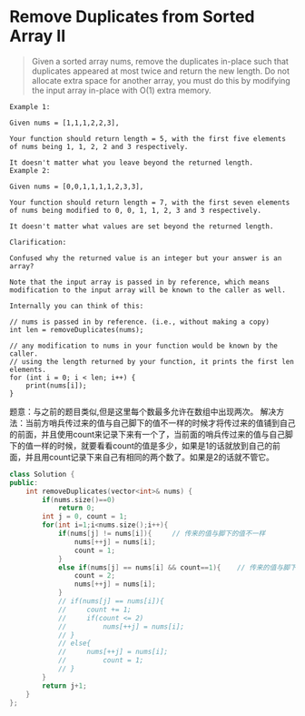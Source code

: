 Remove Duplicates from Sorted Array II
===

>Given a sorted array nums, remove the duplicates in-place such that duplicates appeared at most twice and return the new length.
Do not allocate extra space for another array, you must do this by modifying the input array in-place with O(1) extra memory.
```
Example 1:

Given nums = [1,1,1,2,2,3],

Your function should return length = 5, with the first five elements of nums being 1, 1, 2, 2 and 3 respectively.

It doesn't matter what you leave beyond the returned length.
Example 2:

Given nums = [0,0,1,1,1,1,2,3,3],

Your function should return length = 7, with the first seven elements of nums being modified to 0, 0, 1, 1, 2, 3 and 3 respectively.

It doesn't matter what values are set beyond the returned length.
```

```
Clarification:

Confused why the returned value is an integer but your answer is an array?

Note that the input array is passed in by reference, which means modification to the input array will be known to the caller as well.

Internally you can think of this:

// nums is passed in by reference. (i.e., without making a copy)
int len = removeDuplicates(nums);

// any modification to nums in your function would be known by the caller.
// using the length returned by your function, it prints the first len elements.
for (int i = 0; i < len; i++) {
    print(nums[i]);
}
```
题意：与之前的题目类似,但是这里每个数最多允许在数组中出现两次。
解决方法：当前方哨兵传过来的值与自己脚下的值不一样的时候才将传过来的值铺到自己的前面，并且使用count来记录下来有一个了，当前面的哨兵传过来的值与自己脚下的值一样的时候，就要看看count的值是多少，如果是1的话就放到自己的前面，并且用count记录下来自己有相同的两个数了。如果是2的话就不管它。
```C++
class Solution {
public:
    int removeDuplicates(vector<int>& nums) {
        if(nums.size()==0)
            return 0;
        int j = 0, count = 1;
        for(int i=1;i<nums.size();i++){
            if(nums[j] != nums[i]){		// 传来的值与脚下的值不一样
                nums[++j] = nums[i];
                count = 1;
            }
            else if(nums[j] == nums[i] && count==1){	// 传来的值与脚下的值一样，但是只有一个
                count = 2;
                nums[++j] = nums[i];
            }
            // if(nums[j] == nums[i]){
            //     count += 1;
            //     if(count <= 2)
            //         nums[++j] = nums[i];
            // }
            // else{
            //     nums[++j] = nums[i];
            //         count = 1;
            // }
        }
        return j+1;
    }
};
```